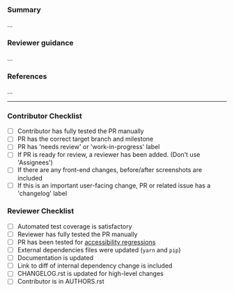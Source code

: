 <!--
 1. Following guidance below, replace …'s with your own words
 2. After saving the PR, tick of completed checklist items
 3. Skip checklist items that are not applicable or not necessary
 4. Delete instruction/comment blocks
-->

### Summary
<!--
 * description of the change
 * manual verification steps performed
 * screenshots if the PR affects the UI
-->

…

### Reviewer guidance
<!--
 * how can a reviewer test these changes?
 * are there any risky areas that deserve extra testing
-->

…

### References
<!--
 * references to related issues and PRs
 * links to mockups or specs for new features
 * links to the diffs for any dependency updates, e.g. in iceqube or the perseus plugin
-->

…

----

### Contributor Checklist

- [ ] Contributor has fully tested the PR manually
- [ ] PR has the correct target branch and milestone
- [ ] PR has 'needs review' or 'work-in-progress' label
- [ ] If PR is ready for review, a reviewer has been added. (Don't use 'Assignees')
- [ ] If there are any front-end changes, before/after screenshots are included
- [ ] If this is an important user-facing change, PR or related issue has a 'changelog' label

### Reviewer Checklist

- [ ] Automated test coverage is satisfactory
- [ ] Reviewer has fully tested the PR manually
- [ ] PR has been tested for [accessibility regressions](http://kolibri-dev.readthedocs.io/en/develop/manual_testing.html#accessibility-a11y-testing)
- [ ] External dependencies files were updated (`yarn` and `pip`)
- [ ] Documentation is updated
- [ ] Link to diff of internal dependency change is included
- [ ] CHANGELOG.rst is updated for high-level changes
- [ ] Contributor is in AUTHORS.rst

